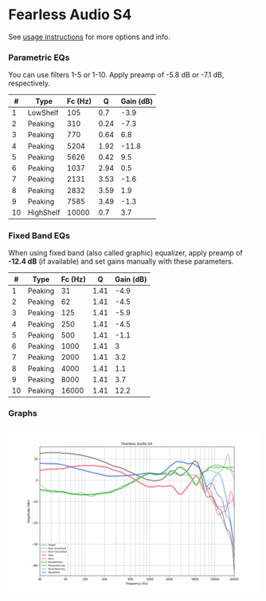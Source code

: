 # Fearless Audio S4
See [usage instructions](https://github.com/jaakkopasanen/AutoEq#usage) for more options and info.

### Parametric EQs
You can use filters 1-5 or 1-10. Apply preamp of -5.8 dB or -7.1 dB, respectively.

|   # | Type      |   Fc (Hz) |    Q |   Gain (dB) |
|-----|-----------|-----------|------|-------------|
|   1 | LowShelf  |       105 | 0.7  |        -3.9 |
|   2 | Peaking   |       310 | 0.24 |        -7.3 |
|   3 | Peaking   |       770 | 0.64 |         6.8 |
|   4 | Peaking   |      5204 | 1.92 |       -11.8 |
|   5 | Peaking   |      5626 | 0.42 |         9.5 |
|   6 | Peaking   |      1037 | 2.94 |         0.5 |
|   7 | Peaking   |      2131 | 3.53 |        -1.6 |
|   8 | Peaking   |      2832 | 3.59 |         1.9 |
|   9 | Peaking   |      7585 | 3.49 |        -1.3 |
|  10 | HighShelf |     10000 | 0.7  |         3.7 |

### Fixed Band EQs
When using fixed band (also called graphic) equalizer, apply preamp of **-12.4 dB** (if available) and set gains manually with these parameters.

|   # | Type    |   Fc (Hz) |    Q |   Gain (dB) |
|-----|---------|-----------|------|-------------|
|   1 | Peaking |        31 | 1.41 |        -4.9 |
|   2 | Peaking |        62 | 1.41 |        -4.5 |
|   3 | Peaking |       125 | 1.41 |        -5.9 |
|   4 | Peaking |       250 | 1.41 |        -4.5 |
|   5 | Peaking |       500 | 1.41 |        -1.1 |
|   6 | Peaking |      1000 | 1.41 |         3   |
|   7 | Peaking |      2000 | 1.41 |         3.2 |
|   8 | Peaking |      4000 | 1.41 |         1.1 |
|   9 | Peaking |      8000 | 1.41 |         3.7 |
|  10 | Peaking |     16000 | 1.41 |        12.2 |

### Graphs
![](./Fearless%20Audio%20S4.png)

